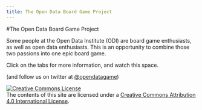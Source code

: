 ```yaml
---
title: The Open Data Board Game Project
---
```


#The Open Data Board Game Project

Some people at the Open Data Institute (ODI) are board game enthusiasts, as well as open data enthusiasts. This is an opportunity to combine those two passions into one epic board game.

Click on the tabs for more information, and watch this space.

(and follow us on twitter at [@opendatagame](http://twitter.com/opendatagame))

<a rel="license" href="http://creativecommons.org/licenses/by/4.0/"><img alt="Creative Commons License" style="border-width:0" src="https://i.creativecommons.org/l/by/4.0/88x31.png" /></a><br />The contents of this site are licensed under a <a rel="license" href="http://creativecommons.org/licenses/by/4.0/">Creative Commons Attribution 4.0 International License</a>.
